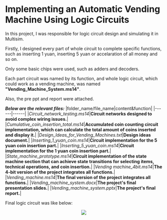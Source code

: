 # Implementing an Automatic Vending Machine Using Logic Circuits

In this project, I was responsible for logic circuit design and simulating it in Multisim.

Firstly, I designed every part of whole circuit to complete specific functions, such as inserting 1 yuan, inserting 5 yuan or accelaration of all money and so on. 

Only some basic chips were used, such as adders and decoders.

Each part circuit was named by its function, and whole logic circuit, which could work as a vending machine, was named **"Vending_Machine_System.ms14"**.

Also, the pre ppt and report were attached.

**_Below are the relevant files:_**
|folder_name/file_name|content&function|
|------|------|
|_Circuit_network_testing.ms14_|**Circuit networks designed to avoid complex wiring issues.**|
|_Cumulative_coin_insertion_total.ms14_|**Accumulated coin counting circuit implementation, which can calculate the total amount of coins inserted and display it.**|
|_Design_Ideas_for_Vending_Machines.txt_|**Design ideas document.**|
|_Inserting_1_yuan_coin.ms14_|**Circuit implementation for the 5 yuan coin insertion part.**|
|_Inserting_5_yuan_coin.ms14_|**Circuit implementation for the 1 yuan coin insertion part.**|
|_State_machine_prototype.ms14_|**Circuit implementation of the state machine section that can achieve state transitions for selecting items, technical operations, and coin insertion.**|
|_Vending machine_4bit.ms14_|**The 4-bit version of the project integrates all functions.**|
|_Vending_machine.ms14_|**The final version of the project integrates all functions.**|
|_Vending_machine_system.docx_|**The project's final presentation slides.**|
|_Vending_machine_system.pptx_|**The project's final report.**|

Final logic circuit was like below:
<div align=center>
<img src="https://github.com/anOrangeCat1/projects_sustech/assets/99580008/8a5ef7bf-3041-471a-b78f-958ff6d2519f"  />
</div>


